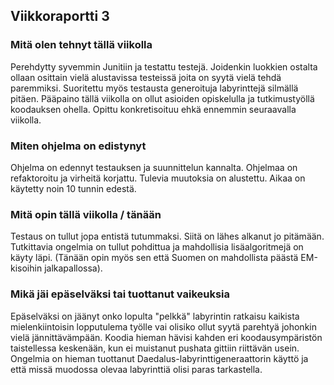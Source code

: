 ## Viikkoraportti 3

### Mitä olen tehnyt tällä viikolla

Perehdytty syvemmin Junitiin ja testattu testejä. Joidenkin luokkien ostalta ollaan osittain vielä alustavissa testeissä joita on syytä vielä tehdä paremmiksi. Suoritettu myös testausta generoituja labyrinttejä silmällä pitäen. Pääpaino tällä viikolla on ollut asioiden opiskelulla ja tutkimustyöllä koodauksen ohella. Opittu konkretisoituu ehkä ennemmin seuraavalla viikolla.

### Miten ohjelma on edistynyt

Ohjelma on edennyt testauksen ja suunnittelun kannalta. Ohjelmaa on refaktoroitu ja virheitä korjattu. Tulevia muutoksia on alustettu. Aikaa on käytetty noin 10 tunnin edestä.

### Mitä opin tällä viikolla / tänään

Testaus on tullut jopa entistä tutummaksi. Siitä on lähes alkanut jo pitämään. Tutkittavia ongelmia on tullut pohdittua ja mahdollisia lisäalgoritmejä on käyty läpi. (Tänään opin myös sen että Suomen on mahdollista päästä EM-kisoihin jalkapallossa).

### Mikä jäi epäselväksi tai tuottanut vaikeuksia

Epäselväksi on jäänyt onko lopulta "pelkkä" labyrintin ratkaisu kaikista mielenkiintoisin lopputulema työlle vai olisiko ollut syytä parehtyä johonkin vielä jännittävämpään. Koodia hieman hävisi kahden eri koodausympäristön taistellessa keskenään, kun ei muistanut pushata gittiin riittävän usein. Ongelmia on hieman tuottanut Daedalus-labyrinttigeneraattorin käyttö ja että missä muodossa olevaa labyrinttiä olisi paras tarkastella. 